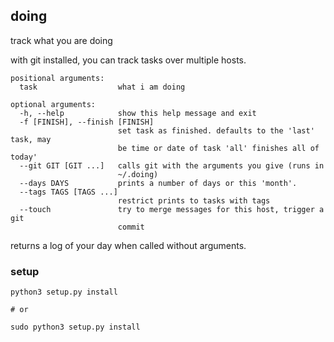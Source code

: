 ## doing

track what you are doing

with git installed, you can track tasks over multiple hosts.
   
    positional arguments:
      task                  what i am doing
       
    optional arguments:
      -h, --help            show this help message and exit
      -f [FINISH], --finish [FINISH]
                            set task as finished. defaults to the 'last' task, may
                            be time or date of task 'all' finishes all of today'
      --git GIT [GIT ...]   calls git with the arguments you give (runs in
                            ~/.doing)
      --days DAYS           prints a number of days or this 'month'.
      --tags TAGS [TAGS ...]
                            restrict prints to tasks with tags
      --touch               try to merge messages for this host, trigger a git
                            commit
    

returns a log of your day when called without arguments.


### setup

    python3 setup.py install
    
    # or
    
    sudo python3 setup.py install
  

